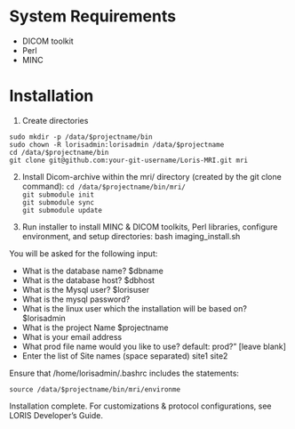 # System Requirements
 * DICOM toolkit
 * Perl
 * MINC

# Installation

1. Create directories

```sudo mkdir -p /data/$projectname/bin``` <br>
```sudo chown -R lorisadmin:lorisadmin /data/$projectname``` <br>
```cd /data/$projectname/bin``` <br>
```git clone git@github.com:your-git-username/Loris-MRI.git mri```

2. Install Dicom-archive within the mri/ directory (created by the git clone command):
```cd /data/$projectname/bin/mri/ ```  <br>
```git submodule init```  <br>
```git submodule sync```  <br>
```git submodule update```

3. Run installer to install MINC & DICOM toolkits, Perl libraries, configure environment, and setup directories:
bash imaging_install.sh

You will be asked for the following input: 

 * What is the database name? $dbname
 * What is the database host? $dbhost
 * What is the Mysql user? $lorisuser 
 * What is the mysql password? 
 * What is the linux user which the installation will be based on? $lorisadmin
 * What is the project Name $projectname
 * What is your email address 
 * What prod file name would you like to use? default: prod?”  [leave blank]
 * Enter the list of Site names (space separated) site1 site2

Ensure that /home/lorisadmin/.bashrc includes the statements: 

```source /data/$projectname/bin/mri/environme```

Installation complete. For customizations & protocol configurations, see LORIS Developer’s Guide.
